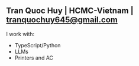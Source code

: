 ## Tran Quoc Huy | HCMC-Vietnam | tranquochuy645@gmail.com
I work with:
- TypeScript/Python
- LLMs
- Printers and AC
